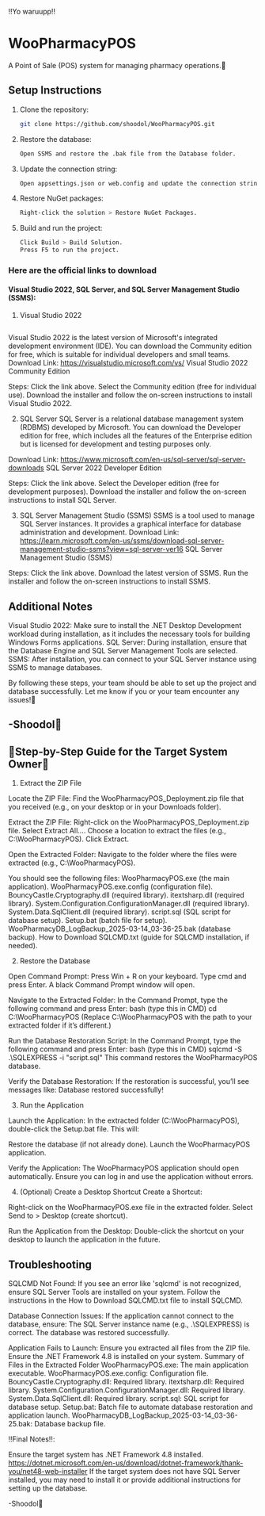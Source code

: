 ‼️Yo waruupp‼️

# WooPharmacyPOS

A Point of Sale (POS) system for managing pharmacy operations.🤑

## Setup Instructions

1. Clone the repository:
   ```bash
   git clone https://github.com/shoodol/WooPharmacyPOS.git
2. Restore the database:
   ```bash
   Open SSMS and restore the .bak file from the Database folder.
3. Update the connection string:
   ```bash
   Open appsettings.json or web.config and update the connection string to match your local SQL Server instance.
4. Restore NuGet packages:
   ```bash
   Right-click the solution > Restore NuGet Packages.
5. Build and run the project:
   ```bash
   Click Build > Build Solution.
   Press F5 to run the project.

### Here are the official links to download

#### Visual Studio 2022, SQL Server, and SQL Server Management Studio (SSMS):

1. Visual Studio 2022
   ```bash
Visual Studio 2022 is the latest version of Microsoft's integrated development environment (IDE). You can download the Community edition for free, which is suitable for individual developers and small teams.
Download Link: https://visualstudio.microsoft.com/vs/
Visual Studio 2022 Community Edition

Steps:
Click the link above.
Select the Community edition (free for individual use).
Download the installer and follow the on-screen instructions to install Visual Studio 2022.

2. SQL Server
SQL Server is a relational database management system (RDBMS) developed by Microsoft. You can download the Developer edition for free, which includes all the features of the Enterprise edition but is licensed for development and testing purposes only.

Download Link: https://www.microsoft.com/en-us/sql-server/sql-server-downloads
SQL Server 2022 Developer Edition

Steps:
Click the link above.
Select the Developer edition (free for development purposes).
Download the installer and follow the on-screen instructions to install SQL Server.

3. SQL Server Management Studio (SSMS)
SSMS is a tool used to manage SQL Server instances. It provides a graphical interface for database administration and development.
Download Link: https://learn.microsoft.com/en-us/ssms/download-sql-server-management-studio-ssms?view=sql-server-ver16
SQL Server Management Studio (SSMS)

Steps:
Click the link above.
Download the latest version of SSMS.
Run the installer and follow the on-screen instructions to install SSMS.

## Additional Notes

Visual Studio 2022: Make sure to install the .NET Desktop Development workload during installation, as it includes the necessary tools for building Windows Forms applications.
SQL Server: During installation, ensure that the Database Engine and SQL Server Management Tools are selected.
SSMS: After installation, you can connect to your SQL Server instance using SSMS to manage databases.

By following these steps, your team should be able to set up the project and database successfully. Let me know if you or your team encounter any issues!🧐

-Shoodol🤖
------------------------------------------------------------------------------------------------------------------------------------------------------------------------------------------------------------------

## 📣Step-by-Step Guide for the Target System Owner📣
 
1. Extract the ZIP File
   
Locate the ZIP File:
Find the WooPharmacyPOS_Deployment.zip file that you received (e.g., on your desktop or in your Downloads folder).

Extract the ZIP File:
Right-click on the WooPharmacyPOS_Deployment.zip file.
Select Extract All....
Choose a location to extract the files (e.g., C:\WooPharmacyPOS).
Click Extract.

Open the Extracted Folder:
Navigate to the folder where the files were extracted (e.g., C:\WooPharmacyPOS).

You should see the following files:
WooPharmacyPOS.exe (the main application).
WooPharmacyPOS.exe.config (configuration file).
BouncyCastle.Cryptography.dll (required library).
itextsharp.dll (required library).
System.Configuration.ConfigurationManager.dll (required library).
System.Data.SqlClient.dll (required library).
script.sql (SQL script for database setup).
Setup.bat (batch file for setup).
WooPharmacyDB_LogBackup_2025-03-14_03-36-25.bak (database backup).
How to Download SQLCMD.txt (guide for SQLCMD installation, if needed).

2. Restore the Database

Open Command Prompt:
Press Win + R on your keyboard.
Type cmd and press Enter. A black Command Prompt window will open.

Navigate to the Extracted Folder:
In the Command Prompt, type the following command and press Enter:
bash (type this in CMD)
cd C:\WooPharmacyPOS
(Replace C:\WooPharmacyPOS with the path to your extracted folder if it’s different.)

Run the Database Restoration Script:
In the Command Prompt, type the following command and press Enter:
bash (type this in CMD)
sqlcmd -S .\SQLEXPRESS -i "script.sql"
This command restores the WooPharmacyPOS database.

Verify the Database Restoration:
If the restoration is successful, you’ll see messages like:
Database restored successfully!

3. Run the Application

Launch the Application:
In the extracted folder (C:\WooPharmacyPOS), double-click the Setup.bat file.
This will:

Restore the database (if not already done).
Launch the WooPharmacyPOS application.

Verify the Application:
The WooPharmacyPOS application should open automatically.
Ensure you can log in and use the application without errors.

4. (Optional) Create a Desktop Shortcut
Create a Shortcut:

Right-click on the WooPharmacyPOS.exe file in the extracted folder.
Select Send to > Desktop (create shortcut).

Run the Application from the Desktop:
Double-click the shortcut on your desktop to launch the application in the future.

## Troubleshooting

SQLCMD Not Found:
If you see an error like 'sqlcmd' is not recognized, ensure SQL Server Tools are installed on your system.
Follow the instructions in the How to Download SQLCMD.txt file to install SQLCMD.

Database Connection Issues:
If the application cannot connect to the database, ensure:
The SQL Server instance name (e.g., .\SQLEXPRESS) is correct.
The database was restored successfully.

Application Fails to Launch:
Ensure you extracted all files from the ZIP file.
Ensure the .NET Framework 4.8 is installed on your system.
Summary of Files in the Extracted Folder
WooPharmacyPOS.exe: The main application executable.
WooPharmacyPOS.exe.config: Configuration file.
BouncyCastle.Cryptography.dll: Required library.
itextsharp.dll: Required library.
System.Configuration.ConfigurationManager.dll: Required library.
System.Data.SqlClient.dll: Required library.
script.sql: SQL script for database setup.
Setup.bat: Batch file to automate database restoration and application launch.
WooPharmacyDB_LogBackup_2025-03-14_03-36-25.bak: Database backup file.

‼️Final Notes‼️:

Ensure the target system has .NET Framework 4.8 installed.
https://dotnet.microsoft.com/en-us/download/dotnet-framework/thank-you/net48-web-installer
If the target system does not have SQL Server installed, you may need to install it or provide additional instructions for setting up the database.

-Shoodol🤖
